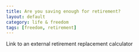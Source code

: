 ```yaml
---
title: Are you saving enough for retirement?
layout: default
category: life & freedom
tags: [freedom, retirement]
---
```

Link to an external retirement replacement calculator

